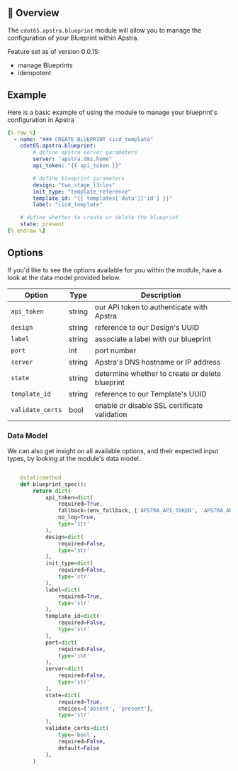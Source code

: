 ## 📌 Overview

The `cdot65.apstra.blueprint` module will allow you to manage the configuration of your Blueprint within Apstra.

Feature set as of version 0.0.15:

- manage Blueprints
- idempotent

## Example

Here is a basic example of using the module to manage your blueprint's configuration in Apstra

```yaml
{% raw %}
  - name: "### CREATE BLUEPRINT cicd_template"
    cdot65.apstra.blueprint:
        # define apstra server parameters
        server: "apstra.dmz.home"
        api_token: "{{ api_token }}"

        # define blueprint parameters
        design: "two_stage_l3clos"
        init_type: "template_reference"
        template_id: "{{ templates['data']['id'] }}"
        label: "cicd_template"

    # define whether to create or delete the blueprint
    state: present
{% endraw %}
```

## Options

If you'd like to see the options available for you within the module, have a look at the data model provided below.

| Option           | Type   | Description                                     |
| ---------------- | ------ | ----------------------------------------------- |
| `api_token`      | string | our API token to authenticate with Apstra       |
| `design`         | string | reference to our Design's UUID                  |
| `label`          | string | associate a label with our blueprint            |
| `port`           | int    | port number                                     |
| `server`         | string | Apstra's DNS hostname or IP address             |
| `state`          | string | determine whether to create or delete blueprint |
| `template_id`    | string | reference to our Template's UUID                |
| `validate_certs` | bool   | enable or disable SSL certificate validation    |

### Data Model

We can also get insight on all available options, and their expected input types, by looking at the module's data model.

```python

    @staticmethod
    def blueprint_spec():
        return dict(
            api_token=dict(
                required=True,
                fallback=(env_fallback, ['APSTRA_API_TOKEN', 'APSTRA_API_TOKEN', 'API_TOKEN']),
                no_log=True,
                type='str'
            ),
            design=dict(
                required=False,
                type='str'
            ),
            init_type=dict(
                required=False,
                type='str'
            ),
            label=dict(
                required=True,
                type='str'
            ),
            template_id=dict(
                required=False,
                type='str'
            ),
            port=dict(
                required=False,
                type='int'
            ),
            server=dict(
                required=False,
                type='str'
            ),
            state=dict(
                required=True,
                choices=['absent', 'present'],
                type='str'
            ),
            validate_certs=dict(
                type='bool',
                required=False,
                default=False
            ),
        )
```
